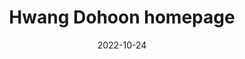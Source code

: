 ---
# Leave the homepage title empty to use the site title
title: "Hwang Dohoon homepage"
date: 2022-10-24
type: landing

og_image: "/images/11.JPG"

design:
  # Default section spacing
  spacing: "6rem"

sections:
  - block: resume-biography-3
    content:
      # Choose a user profile to display (a folder name within `content/authors/`)
      username: admin
      text: ""
      # Show a call-to-action button under your biography? (optional)
      button:
        text: Download resume
        url: uploads/resume.pdf
    design:
      css_class: dark
      background:
        color: black
        image:
          # Add your image background to `assets/media/`.
          filename: stacked-peaks.svg
          filters:
            brightness: 1.0
          size: cover
          position: center
          parallax: false
  - block: markdown
    content:
      title: ' SUMMARY '
      subtitle: ''
      text: |-
        
        Hello, I'm Hwang Do Hoon.
        
        I am a student at Chonbuk National University and have a double major in the Department of International Science and Engineering and Computer Artificial Intelligence.
        I've used Kotlin, C, C++, SQL, Node.js, Flutter.

        We run a complex fashion brand called 'Ohread', which likes clothes and books and melts book culture into clothes.

        I worked as a video planner at a fashion YouTube company and experienced content planning, video planning, and filming assistance.
    design:
      columns: '1'
  - block: collection
    id: papers
    content:
      title: subjects in class
      filters:
        folders:
          - publication
        featured_only: true
    design:
      view: article-grid
      columns: 3
  - block: collection
    content:
      title: class-related links
      text: ""
      filters:
        folders:
          - publication
        exclude_featured: false
    design:
      view: citation
  - block: collection
    id: talks
    content:
      title: Club
      filters:
        folders:
          - event
    design:
      view: article-grid
      columns: 1
---